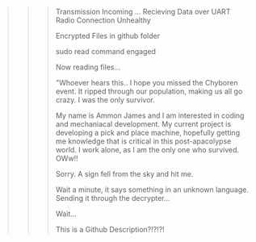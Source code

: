 >>> Transmission Incoming ... Recieving Data over UART
>>> Radio Connection Unhealthy
>>>
>>> Encrypted Files in github folder
>>>
>>> sudo read command engaged
>>>
>>> Now reading files...
>>>
>>> "Whoever hears this.. I hope you missed the Chyboren event.
>>> It ripped through our population, making us all go crazy.
>>> I was the only survivor.
>>>
>>> My name is Ammon James and I am interested in coding and mechaniacal development.
>>> My current project is developing a pick and place machine, hopefully getting me knowledge that is critical in this post-apacolypse world.
>>> I work alone, as I am the only one who survived.
>>> OWw!!
>>>
>>> Sorry. A sign fell from the sky and hit me.
>>>
>>> Wait a minute, it says something in an unknown language.
>>> Sending it through the decrypter...
>>>
>>> Wait...
>>>
>>> This is a Github Description?!?!?!

<!---
C0D3R10/C0D3R10 is a ✨ special ✨ repository because its `README.md` (this file) appears on your GitHub profile.
You can click the Preview link to take a look at your changes.
--->
